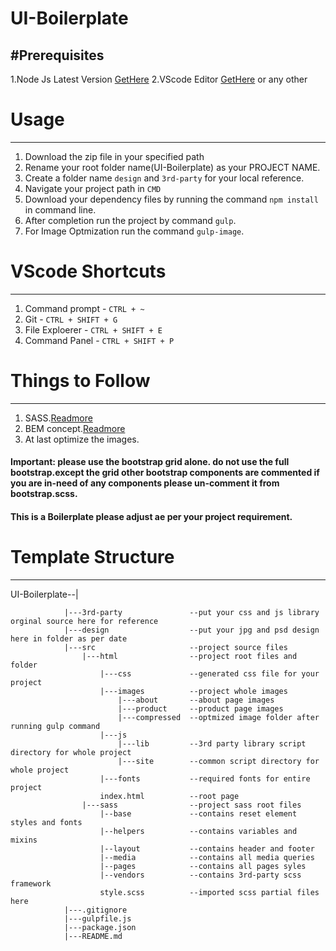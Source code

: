 # UI-Boilerplate

#Prerequisites
--------------
1.Node Js Latest Version [GetHere](https://nodejs.org/en/)
2.VScode Editor [GetHere](https://code.visualstudio.com/) or any other

# Usage
-------
1. Download the zip file in your specified path
2. Rename your root folder name(UI-Boilerplate) as your PROJECT NAME.
3. Create a folder name `design` and `3rd-party` for your local reference.
4. Navigate your project path in `CMD`
5. Download your dependency files by running the command `npm install` in command line.
6. After completion run the project by command `gulp`.
7. For Image Optmization run the command `gulp-image`.

# VScode Shortcuts
------------------
1. Command prompt   - `CTRL + ~`
2. Git 				- `CTRL + SHIFT + G`
3. File Exploerer	- `CTRL + SHIFT + E`
4. Command Panel 	- `CTRL + SHIFT + P`


# Things to Follow
------------------
1. SASS.[Readmore](http://sass-lang.com/guide)
2. BEM concept.[Readmore](https://en.bem.info/methodology/css/)
3. At last optimize the images.

#### Important: please use the bootstrap grid alone. do not use the full bootstrap.except the grid other bootstrap components are commented if you are in-need of any components please un-comment it from bootstrap.scss. 
#### This is a Boilerplate please adjust ae per your project requirement.
# Template Structure
-------------------

UI-Boilerplate--|

				|---3rd-party    			--put your css and js library orginal source here for reference				
				|---design       			--put your jpg and psd design here in folder as per date				
				|---src          			--project source files					
					|---html     			--project root files and folder
						|---css    			--generated css file for your project
						|---images 			--project whole images 
							|---about       --about page images
							|---product     --product page images
							|---compressed 	--optmized image folder after running gulp command
						|---js
							|---lib  		--3rd party library script directory for whole project
							|---site 		--common script directory for whole project
						|---fonts  			--required fonts for entire project
						index.html         	--root page
					|---sass     			--project sass root files
						|--base    			--contains reset element styles and fonts
						|--helpers 			--contains variables and mixins 
						|--layout  			--contains header and footer
						|--media   			--contains all media queries 
						|--pages   			--contains all pages syles
						|--vendors 			--contains 3rd-party scss framework
						style.scss 			--imported scss partial files here
				|---.gitignore
				|---gulpfile.js
				|---package.json
				|---README.md